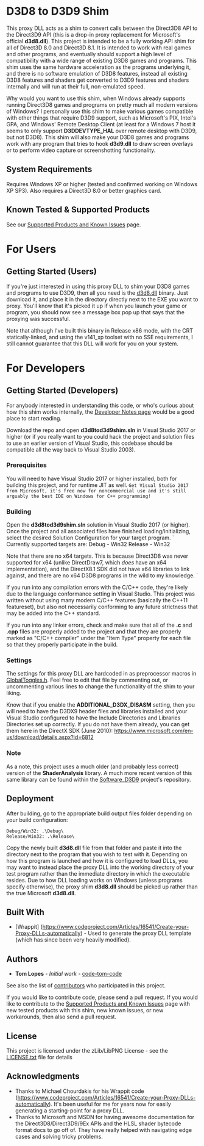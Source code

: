 # D3D8 to D3D9 Shim

This proxy DLL acts as a shim to convert calls between the Direct3D8 API to the Direct3D9 API (this is a drop-in proxy replacement for Microsoft's official **d3d8.dll**). This project is intended to be a fully working API shim for all of Direct3D 8.0 and Direct3D 8.1. It is intended to work with real games and other programs, and eventually should support a high level of compatibility with a wide range of existing D3D8 games and programs. This shim uses the same hardware acceleration as the programs underlying it, and there is no software emulation of D3D8 features, instead all existing D3D8 features and shaders get converted to D3D9 features and shaders internally and will run at their full, non-emulated speed.

Why would you want to use this shim, when Windows already supports running Direct3D8 games and programs on pretty much all modern versions of Windows? I personally use this shim to make various games compatible with other things that require D3D9 support, such as Microsoft's PIX, Intel's GPA, and Windows' Remote Desktop Client (at least for a Windows 7 host it seems to only support **D3DDEVTYPE_HAL** over remote desktop with D3D9, but not D3D8). This shim will also make your D3D8 games and programs work with any program that tries to hook **d3d9.dll** to draw screen overlays or to perform video capture or screenshotting functionality.

## System Requirements

Requires Windows XP or higher (tested and confirmed working on Windows XP SP3).
Also requires a Direct3D 8.0 or better graphics card.

## Known Tested & Supported Products

See our [Supported Products and Known Issues](SupportedProductsAndKnownIssues.md) page.

# For Users

## Getting Started (Users)

If you're just interested in using this proxy DLL to shim your D3D8 games and programs to use D3D9, then all you need is the [d3d8.dll](Release/d3d8.dll) binary. Just download it, and place it in the directory directly next to the EXE you want to proxy. You'll know that it's picked it up if when you launch your game or program, you should now see a message box pop up that says that the proxying was successful.

Note that although I've built this binary in Release x86 mode, with the CRT statically-linked, and using the v141_xp toolset with no SSE requirements, I still cannot guarantee that this DLL will work for you on your system.

# For Developers

## Getting Started (Developers)

For anybody interested in understanding this code, or who's curious about how this shim works internally, the [Developer Notes page](DeveloperNotes.md) would be a good place to start reading.

Download the repo and open **d3d8tod3d9shim.sln** in Visual Studio 2017 or higher (or if you really want to you could hack the project and solution files to use an earlier version of Visual Studio, this codebase should be compatible all the way back to Visual Studio 2003).

### Prerequisites

You will need to have Visual Studio 2017 or higher installed, both for building this project, and for runtime JIT as well.
`
Get Visual Studio 2017 from Microsoft, it's free now for noncommercial use and it's still arguably the best IDE on Windows for C++ programming!
`

### Building

Open the **d3d8tod3d9shim.sln** solution in Visual Studio 2017 (or higher).
Once the project and all associated files have finished loading/initializing, select the desired Solution Configuration for your target program.
`
Currently supported targets are:
Debug - Win32
Release - Win32

Note that there are no x64 targets. This is because Direct3D8 was never supported for x64 (unlike DirectDraw7, which *does* have an x64 implementation), and the DirectX8.1 SDK did not have x64 libraries to link against, and there are no x64 D3D8 programs in the wild to my knowledge.
`

If you run into any compilation errors with the C/C++ code, they're likely due to the language conformance setting in Visual Studio. This project was written without using many modern C/C++ features (basically the C++11 featureset), but also not necessarily conforming to any future strictness that may be added into the C++ standard.

If you run into any linker errors, check and make sure that all of the **.c** and **.cpp** files are properly added to the project and that they are properly marked as "C/C++ compiler" under the "Item Type" property for each file so that they properly participate in the build.

### Settings

The settings for this proxy DLL are hardcoded in as preprocessor macros in [GlobalToggles.h](d3d8tod3d9shim/GlobalToggles.h). Feel free to edit that file by commenting out, or uncommenting various lines to change the functionality of the shim to your liking.

Know that if you enable the **ADDITIONAL_D3DX_DISASM** setting, then you will need to have the D3DX9 header files and libraries installed and your Visual Studio configured to have the Include Directories and Libraries Directories set up correctly. If you do not have them already, you can get them here in the DirectX SDK (June 2010): https://www.microsoft.com/en-us/download/details.aspx?id=6812

### Note

As a note, this project uses a much older (and probably less correct) version of the **ShaderAnalysis** library. A much more recent version of this same library can be found within the [Software_D3D9](https://github.com/code-tom-code/Software_D3D9) project's repository.

## Deployment

After building, go to the appropriate build output files folder depending on your build configuration:
```
Debug/Win32: .\Debug\
Release/Win32: .\Release\
```
Copy the newly built **d3d8.dll** file from that folder and paste it into the directory next to the program that you wish to test with it. Depending on how this program is launched and how it is configured to load DLLs, you may want to instead place the proxy DLL into the working directory of your test program rather than the immediate directory in which the executable resides. Due to how DLL loading works on Windows (unless programs specify otherwise), the proxy shim **d3d8.dll** should be picked up rather than the true Microsoft **d3d8.dll**.

## Built With

* [Wrappit] (https://www.codeproject.com/Articles/16541/Create-your-Proxy-DLLs-automatically) - Used to generate the proxy DLL template (which has since been very heavily modified).

## Authors

* **Tom Lopes** - *Initial work* - [code-tom-code](https://github.com/code-tom-code)

See also the list of [contributors](https://github.com/code-tom-code/D3D8toD3D9shim/contributors) who participated in this project.

If you would like to contribute code, please send a pull request.
If you would like to contribute to the [Supported Products and Known Issues](SupportedProductsAndKnownIssues.md) page with new tested products with this shim, new known issues, or new workarounds, then also send a pull request.

## License

This project is licensed under the zLib/LibPNG License - see the [LICENSE.txt](LICENSE.txt) file for details

## Acknowledgments

* Thanks to Michael Chourdakis for his Wrappit code (https://www.codeproject.com/Articles/16541/Create-your-Proxy-DLLs-automatically). It's been useful for me for years now for easily generating a starting-point for a proxy DLL.
* Thanks to Microsoft and MSDN for having awesome documentation for the Direct3D8/Direct3D9/9Ex APIs and the HLSL shader bytecode format docs to go off of. They have really helped with navigating edge cases and solving tricky problems.
